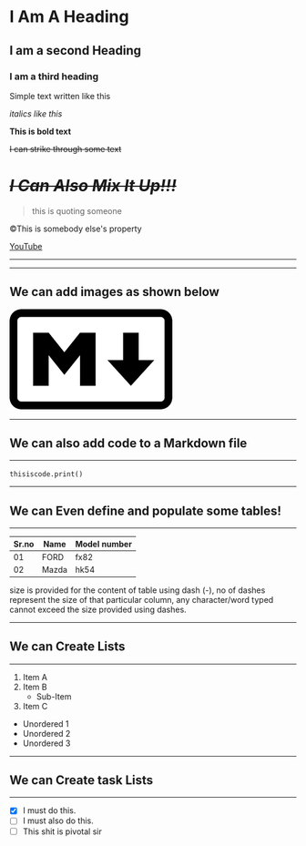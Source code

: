 # I Am A Heading

## I am a second Heading

### I am a third heading

Simple text written like this

_italics like this_

**This is bold text**

~~I can strike through some text~~

# ~~_I Can Also Mix It Up!!!_~~

> this is quoting someone

&copy;This is somebody else's property

[YouTube](https://www.youtube.com“Youtube”)

---

---

## We can add images as shown below

![Image](MArkdownLanguage.png)

---

## We can also add code to a Markdown file

---

`thisiscode.print()`

---

## We can Even define and populate some tables!

---

| Sr.no | Name  | Model number |
| ----- | ----- | ------------ |
| 01    | FORD  | fx82         |
| 02    | Mazda | hk54         |

size is provided for the content of table using dash (-), no of dashes represent the size of that particular column, any character/word typed cannot exceed the size provided using dashes.

---

## We can Create Lists

---

1. Item A
2. Item B
   - Sub-Item
3. Item C

- Unordered 1
- Unordered 2
- Unordered 3

---

## We can Create task Lists

---

- [x] I must do this.
- [ ] I must also do this.
- [ ] This shit is pivotal sir
